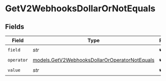 # GetV2WebhooksDollarOrNotEquals


## Fields

| Field                                                                                                | Type                                                                                                 | Required                                                                                             | Description                                                                                          |
| ---------------------------------------------------------------------------------------------------- | ---------------------------------------------------------------------------------------------------- | ---------------------------------------------------------------------------------------------------- | ---------------------------------------------------------------------------------------------------- |
| `field`                                                                                              | *str*                                                                                                | :heavy_check_mark:                                                                                   | N/A                                                                                                  |
| `operator`                                                                                           | [models.GetV2WebhooksDollarOrOperatorNotEquals](../models/getv2webhooksdollaroroperatornotequals.md) | :heavy_check_mark:                                                                                   | N/A                                                                                                  |
| `value`                                                                                              | *str*                                                                                                | :heavy_check_mark:                                                                                   | N/A                                                                                                  |